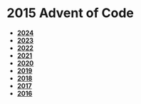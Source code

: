# 2015 Advent of Code

* __[2024](https://github.com/nixternal/AdventOfCode/tree/2024)__
* __[2023](https://github.com/nixternal/AdventOfCode/tree/2023)__
* __[2022](https://github.com/nixternal/AdventOfCode/tree/2022)__
* __[2021](https://github.com/nixternal/AdventOfCode/tree/2021)__
* __[2020](https://github.com/nixternal/AdventOfCode/tree/2020)__
* __[2019](https://github.com/nixternal/AdventOfCode/tree/2019)__
* __[2018](https://github.com/nixternal/AdventOfCode/tree/2018)__
* __[2017](https://github.com/nixternal/AdventOfCode/tree/2017)__
* __[2016](https://github.com/nixternal/AdventOfCode/tree/2016)__
